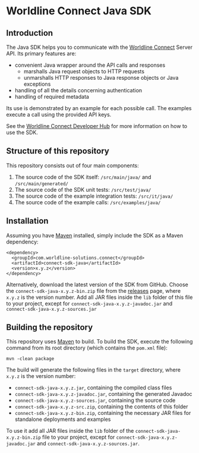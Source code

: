 # Worldline Connect Java SDK

## Introduction

The Java SDK helps you to communicate with the [Worldline Connect](https://docs.connect.worldline-solutions.com/) Server API. Its primary features are:

* convenient Java wrapper around the API calls and responses
    * marshalls Java request objects to HTTP requests
    * unmarshalls HTTP responses to Java response objects or Java exceptions
* handling of all the details concerning authentication
* handling of required metadata

Its use is demonstrated by an example for each possible call. The examples execute a call using the provided API keys. 

See the [Worldline Connect Developer Hub](https://docs.connect.worldline-solutions.com/documentation/sdk/server/java/) for more information on how to use the SDK.

## Structure of this repository

This repository consists out of four main components:

1. The source code of the SDK itself: `/src/main/java/` and `/src/main/generated/` 
2. The source code of the SDK unit tests: `/src/test/java/`
3. The source code of the example integration tests: `/src/it/java/`
4. The source code of the example calls: `/src/examples/java/`

## Installation

Assuming you have [Maven](http://maven.apache.org/) installed, simply include the SDK as a Maven dependency:

    <dependency>
      <groupId>com.worldline-solutions.connect</groupId>
      <artifactId>connect-sdk-java</artifactId>
      <version>x.y.z</version>
    </dependency>

Alternatively, download the latest version of the SDK from GitHub. Choose the `connect-sdk-java-x.y.z-bin.zip` file from the [releases](https://github.com/Worldline-Global-Collect/connect-sdk-java/releases) page, where `x.y.z` is the version number. Add all JAR files inside the `lib` folder of this file to your project, except for `connect-sdk-java-x.y.z-javadoc.jar` and `connect-sdk-java-x.y.z-sources.jar`

## Building the repository

This repository uses [Maven](http://maven.apache.org/) to build. To build the SDK, execute the following command from its root directory (which contains the `pom.xml` file):

    mvn -clean package

The build will generate the following files in the `target` directory, where `x.y.z` is the version number:
* `connect-sdk-java-x.y.z.jar`, containing the compiled class files
* `connect-sdk-java-x.y.z-javadoc.jar`, containing the generated Javadoc
* `connect-sdk-java-x.y.z-sources.jar`, containing the source code
* `connect-sdk-java-x.y.z-src.zip`, containing the contents of this folder
* `connect-sdk-java-x.y.z-bin.zip`, containing the necessary JAR files for standalone deployments and examples

To use it add all JAR files inside the `lib` folder of the `connect-sdk-java-x.y.z-bin.zip` file to your project, except for `connect-sdk-java-x.y.z-javadoc.jar` and `connect-sdk-java-x.y.z-sources.jar`.
